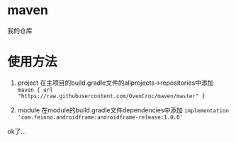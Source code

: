 # maven
我的仓库

# 使用方法
1. project
在主项目的build.gradle文件的allprojects->repositories中添加
`maven {
    url "https://raw.githubusercontent.com/OvenCroc/maven/master"
}`

2. module
在module的build.gradle文件dependencies中添加
`implementation 'com.feinno.androidframe:androidframe-release:1.0.0'`

ok了...

